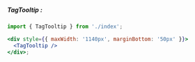 ##### TagTooltip :

```jsx
import { TagTooltip } from './index';

<div style={{ maxWidth: '1140px', marginBottom: '50px' }}>
  <TagTooltip />
</div>;
```
